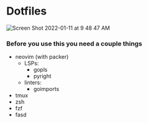 # Dotfiles

![Screen Shot 2022-01-11 at 9 48 47 AM](https://user-images.githubusercontent.com/15034943/148975347-65035a51-3cb9-4173-852f-8f00bf93c372.png)


### Before you use this you need a couple things
- neovim (with packer)
  - LSPs:
    - gopls
    - pyright
  - linters:
    - goimports
- tmux
- zsh
- fzf
- fasd
